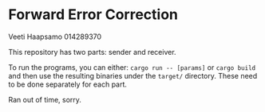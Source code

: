 # Forward Error Correction

Veeti Haapsamo 014289370

This repository has two parts: sender and receiver.

To run the programs, you can either: `cargo run -- [params]` or `cargo build` and then use the resulting binaries under the `target/` directory. These need to be done separately for each part.

Ran out of time, sorry.

